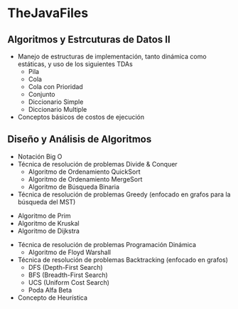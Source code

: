 # TheJavaFiles

## Algoritmos y Estrcuturas de Datos II
* Manejo de estructuras de implementación, tanto dinámica como estáticas, y uso de los siguientes TDAs
  - Pila
  - Cola
  - Cola con Prioridad
  - Conjunto
  - Diccionario Simple
  - Diccionario Multiple
* Conceptos básicos de costos de ejecución

## Diseño y Análisis de Algoritmos
* Notación Big O
* Técnica de resolución de problemas Divide & Conquer
  - Algoritmo de Ordenamiento QuickSort
  - Algoritmo de Ordenamiento MergeSort
  - Algoritmo de Búsqueda Binaria
 * Técnica de resolución de problemas Greedy (enfocado en grafos para la búsqueda del MST)
  - Algoritmo de Prim
  - Algoritmo de Kruskal
  - Algoritmo de Dijkstra
* Técnica de resolución de problemas Programación Dinámica
  - Algoritmo de Floyd Warshall
* Técnica de resolución de problemas Backtracking (enfocado en grafos)
  - DFS (Depth-First Search)
  - BFS (Breadth-First Search)
  - UCS (Uniform Cost Search)
  - Poda Alfa Beta
* Concepto de Heurística

 
 
